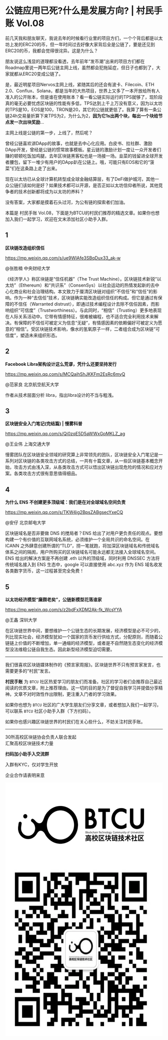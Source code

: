 # 公链应用已死?什么是发展方向? | 村民手账 Vol.08

前几天我和朋友聊天，我说去年的时候看行业里的项目方们，一个个背后都是以太坊上发的ERC20的币，但一年时间过去好像大家背后全是公链了，要是还见到ERC20的币，我都会觉得很诧异。这是为什么？



朋友说这么浅显的道理都没看透，去年前年“发币潮”出来的项目方们都在Roadmap里说一两年后公链主网上线，虽然都会犯拖延症，但日子也都到了，大家就都从ERC20变成公链了。



是，最近明星项目Nervos主网上线，紧随其后的还会有波卡、Filecoin、ETH 2.0、Conflux、Solana，都是当年的大热项目，世界上又多了一本开放给所有人准入的公开账本，但是谁在使用账本？看一看公链实际运行的TPS就够了，现阶段真的毫无必要忧虑区块链的性能有多低，TPS达到上千上万没有意义，因为以太坊的TPS是10，EOS是100，TRON是20，其它的公链就更低了。我算了算有一条公链24h交易量折算下来TPS为2，为什么为2，**因为它1s出两个块，每出一个块给节点发一次出块奖励**...



主网上线是公链的第一步，上线了，然后呢？



曾经公链喜欢讲DApp的故事，也就是去中心化应用。白皮书、拉社群、激励DApp开发，曾经是公链的惯常故事模板。星云链的激励计划一度让一众开发者们赚的顿顿吃饭加鸡腿，去年区块链黑客松也是一场接一场。韭菜的钱留进全球开发者腰包，留下一堆少有用户的DApp趴在公链上。哦，可能只有EOS和它的“菠菜”们在这条路上走了出来。



现在以太坊已从全球计算机转型成全球金融结算层，有了DeFi做护城河，其他一众公链们该如何是好？如果技术都可以开源，是否正如以太坊信仰者所说，其他竞争者的技术创新都将成为以太坊的养料？



没有答案，大家都是摸着石头过河，为公有链的探索者们加油。





本篇是 村民手账 Vol.08，下面是为BTCU的村民们推荐的精选文章。如果你也想加入我们一起学习，欢迎在文末添加社区小助手入群。





## 1


**区块链改造组织信任**

https://mp.weixin.qq.com/s/ue9WIAfe3SBqDux33_ak-w



@张胜楠 中央财经大学



《经济学人》称区块链是“信任机器”（The Trust Machine）。区块链技术新锐“以太坊”（Ethereum）和“共识系”（ConsenSys）以社会运动的热情发起新的去中心化商业和社会治理结构。本文致力于厘清区块链对组织“不信任”和“信任”的影响。作为一种“去信任”技术，区块链确实能改造组织信任的构成。但它是通过有保障的不信任（Warranted distrust），即通过技术编程设计去除不信任因素，而影响组织“可信度”（Trustworthiness）。与此同时，“相信”（Trusting）更多地表现在人际关系活动中。它带有情感特征，很难被编程，也不适合完全利用技术来解决。有保障的不信任可被定义为信息“无疑”，有情感因素的依赖偏好可被定义为愿意的“相信”。受区块链技术影响，像水的氢氧原子一样，二者组合成为区块链“可信度”，塑造未来组织形态。





## 2

**Facebook Libra架构设计这么荒谬，凭什么还要坚持发行**

https://mp.weixin.qq.com/s/MCQaihShJKKFm2EsRc6myQ



@范家良 北京航空航天大学



作者从技术层面分析 libra，指出libra设计的不当与粗浅。





## 3



**区块链安全入门笔记(完结篇) | 慢雾科普**

https://mp.weixin.qq.com/s/Qi0zqE5D5aWWxGpMKLZ_ag



@王业伟 上海交通大学



慢雾团队在区块链安全领域的研究算上非常领先的团队，区块链安全入门笔记是一系列对区块链的各类攻击方式的总结，一共有十篇文章，从一些区块链基本概念开始，攻击方式由浅入深，从各类攻击方式可以悟出区块链出现危险的情况和应对方案。各类攻击方式很有意思值得细品。







## 4

**为什么 ENS 不创建更多顶级域：我们是在对全球域名空间负责**

https://mp.weixin.qq.com/s/TKW4ig2BpsZABgsecYxeCQ



@安仔  北京邮电大学



区块链域名是否非要做 DNS 的搅局者？ENS 给出了对用户更负责任的观点。要想构建一个有价值的互联网域名系统，必须维护一个全局共识的命名空间。在 ICANN 之外肆意创建所谓的“TLD“，捞一笔就跑，将加深区块链域名和传统域名体系之间的隔阂，用户所购买的区块链域名可能永远都无法接入全球域名空间。ENS 给出的解决方案是不再创建 .eth 以外的顶级域，同时利用 DNSSEC 方法将传统域名接入到 ENS 生态中，google 可以直接使用 abc.xyz 作为 ENS 域名收发各类数字货币，这一过程甚至完全免费！





## 5



**以太坊经济模型“廉颇老矣”，公链新模型花落谁家**

https://mp.weixin.qq.com/s/z2bdFxXDM2Ak-fk_WcsYYA



@王鑫 深圳大学



在区块链世界中间，要想维护一个公链生态的长期发展，经济模型是必不可少的，列比现实社会，经济模型犹如一个国家的货币发行供给方式，分配原则，而随着公链链上价值的不断增加，单一通缩的经济模型，或者是不自然随生态变化的经济模型没法维稳公链自我生态。因此新型经济模型迫切需要。














***

我们很喜欢区块链媒体制作的《预言家周报》。区块链世界不只有预言家发言，也需要更多的“村民”发言。

**村民手账** 为 `BTCU` 社区热爱学习的朋友们而准备。社区的学习者们会推荐自己最近阅读的优质文章，附上推荐理由。这一切的目的是为了督促自我学习并提倡分享精神。文章不对时效性作出限制，更注重入门者的学习效果。


如果你也想为 `BTCU` 社区的广大学生朋友们分享文章，或者想加入我们一起学习，可以联系 `BTCU` 社区小助手入群（下方扫码）。


如果你也感兴趣区块链世界的村民们在关心些什么，不妨关注村民手账。

***
30所高校区块链协会负责人联合发起  
汇聚高校区块链技术力量  

**扫码加小助手入交流群**

入群有KYC，仅对学生开放

企业合作请表明来意


<img src="../images/0001.webp" width = "540" height = "270" div align=center />


<img src="../images/0002.webp" width = "540" height = "540" div align=center />
